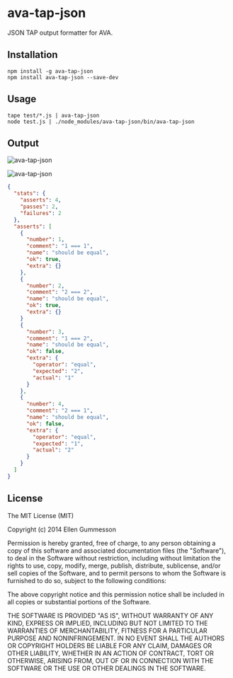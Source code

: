 # ava-tap-json

JSON TAP output formatter for AVA.

## Installation

~~~ text
npm install -g ava-tap-json
npm install ava-tap-json --save-dev
~~~

## Usage

~~~ text
tape test/*.js | ava-tap-json
node test.js | ./node_modules/ava-tap-json/bin/ava-tap-json
~~~

## Output

![ava-tap-json](http://i.imgur.com/LvDpOuz.png)

![ava-tap-json](http://i.imgur.com/hSytjmn.png)

~~~ json
{
  "stats": {
    "asserts": 4,
    "passes": 2,
    "failures": 2
  },
  "asserts": [
    {
      "number": 1,
      "comment": "1 === 1",
      "name": "should be equal",
      "ok": true,
      "extra": {}
    },
    {
      "number": 2,
      "comment": "2 === 2",
      "name": "should be equal",
      "ok": true,
      "extra": {}
    }
    {
      "number": 3,
      "comment": "1 === 2",
      "name": "should be equal",
      "ok": false,
      "extra": {
        "operator": "equal",
        "expected": "2",
        "actual": "1"
      }
    },
    {
      "number": 4,
      "comment": "2 === 1",
      "name": "should be equal",
      "ok": false,
      "extra": {
        "operator": "equal",
        "expected": "1",
        "actual": "2"
      }
    }
  ]
}
~~~

## License

The MIT License (MIT)

Copyright (c) 2014 Ellen Gummesson

Permission is hereby granted, free of charge, to any person obtaining a copy
of this software and associated documentation files (the "Software"), to deal
in the Software without restriction, including without limitation the rights
to use, copy, modify, merge, publish, distribute, sublicense, and/or sell
copies of the Software, and to permit persons to whom the Software is
furnished to do so, subject to the following conditions:

The above copyright notice and this permission notice shall be included in
all copies or substantial portions of the Software.

THE SOFTWARE IS PROVIDED "AS IS", WITHOUT WARRANTY OF ANY KIND, EXPRESS OR
IMPLIED, INCLUDING BUT NOT LIMITED TO THE WARRANTIES OF MERCHANTABILITY,
FITNESS FOR A PARTICULAR PURPOSE AND NONINFRINGEMENT. IN NO EVENT SHALL THE
AUTHORS OR COPYRIGHT HOLDERS BE LIABLE FOR ANY CLAIM, DAMAGES OR OTHER
LIABILITY, WHETHER IN AN ACTION OF CONTRACT, TORT OR OTHERWISE, ARISING FROM,
OUT OF OR IN CONNECTION WITH THE SOFTWARE OR THE USE OR OTHER DEALINGS IN
THE SOFTWARE.
